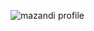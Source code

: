 
![mazandi profile](http://mazandi.herokuapp.com/api?handle=sngmng&theme=warm)


<!--
**sngmng6506/sngmng6506** is a ✨ _special_ ✨ repository because its `README.md` (this file) appears on your GitHub profile.

Here are some ideas to get you started:

